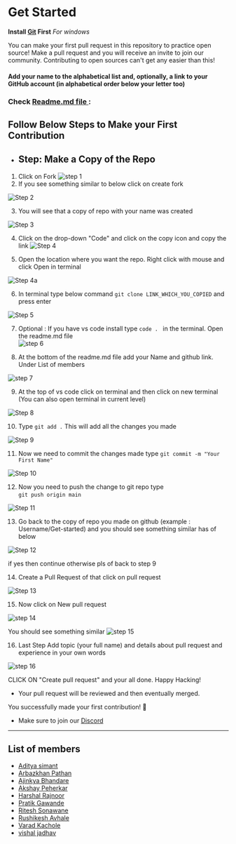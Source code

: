 # Get Started 

<b> Install <a href ="https://www.youtube.com/watch?v=2j7fD92g-gE">Git</a> First</b> <i>For windows</i>

You can make your first pull request in this repository to practice open source! 
Make a pull request and you will receive an invite to join our community. Contributing to open sources can't get any easier than this!

#### Add your name to the alphabetical list and, optionally, a link to your GitHub account (in alphabetical order below your letter too)

### Check <a href="https://github.com/DIEMS-HUB/Get-Started/blob/main/README.md"> Readme.md file </a> :



## Follow Below Steps to Make your First Contribution 

* <h2>Step: Make a Copy of the Repo</h2>
1. Click on Fork 
![step 1](https://user-images.githubusercontent.com/72307121/210691740-df4884a1-513c-4f31-a6b9-49397307e2d1.png)
2. If you see something similar to below click on create fork 

![Step 2](https://user-images.githubusercontent.com/72307121/210691849-4e23509a-5abb-4a7c-bedd-28999aa98348.png)


3. You will see that a copy of repo with your name was created 

![Step 3](https://user-images.githubusercontent.com/72307121/210692392-b8be9f74-fb2d-4ffa-96c9-5f4a6b9215df.png)

4. Click on the drop-down "Code" and click on the copy icon and copy the link 
![Step 4](https://user-images.githubusercontent.com/72307121/210692904-22293870-e1ba-46d3-a85d-48aeb99fa8f6.png)

5. Open the location where you want the repo. Right click with mouse and click Open in terminal 

![Step 4a](https://user-images.githubusercontent.com/72307121/210693251-dc41478a-cd87-4995-8742-8982e49d89b4.png)

6. In terminal type below command
 ``git clone LINK_WHICH_YOU_COPIED`` and press enter 
 
![Step 5](https://user-images.githubusercontent.com/72307121/210693408-84de26b2-2940-48d8-adf8-2a69b29d4662.png)

7. Optional : If you have vs code install type ``code . `` in the terminal. Open the readme.md file <br>
![step 6](https://user-images.githubusercontent.com/72307121/210694876-a6af83db-6e5c-4f40-99f3-e1167c1a0638.png)

8. At the bottom of the readme.md file add your Name and github link. Under List of members

![step 7](https://user-images.githubusercontent.com/72307121/210695134-b922676d-6f3b-4625-976b-7f4a037627ad.png)


9. At the top of vs code click on terminal and then click on new terminal (You can also open terminal in current level)

![Step 8](https://user-images.githubusercontent.com/72307121/210695314-a988812a-a781-4298-bbb8-5b804d74d5de.png)

10. Type ``git add .`` This will add all the changes you made <br>


![Step 9](https://user-images.githubusercontent.com/72307121/210695433-1afb0162-9d8b-4a6a-83b7-1ccc546a503e.png)

11. Now we need to commit the changes made type ``git commit -m "Your First Name"`` <br>

![Step 10](https://user-images.githubusercontent.com/72307121/210695548-3f2f9d71-3520-4f84-8c5e-1cd16bdcec2e.png)

12. Now you need to push the change to git repo type <br> ``git push origin main``

![Step 11](https://user-images.githubusercontent.com/72307121/210695611-467aaea1-0606-4cb4-b3d8-da628aaf63eb.png)

13. Go back to the copy of repo you made on github (example : Username/Get-started) and you should see something similar has of below 

![Step 12](https://user-images.githubusercontent.com/72307121/210695751-95a0f964-fee3-4191-923b-4a2825421bd2.png)


if yes then continue otherwise pls of back to step 9 


14. Create a Pull Request of that click on pull request <br>

![Step 13](https://user-images.githubusercontent.com/72307121/210695890-ceff955e-ac73-41c8-846e-8b3981f300d7.png)

15. Now click on New pull request 

![step 14](https://user-images.githubusercontent.com/72307121/210695952-545de3cf-5417-48fe-8ff0-68ed903c8daa.png)

You should see something similar 
![step 15](https://user-images.githubusercontent.com/72307121/210696042-b18c5d46-10dc-4342-979d-3286c19ff33f.png)

16. Last Step Add topic (your full name) and details about pull request and experience in your own words 

![step 16](https://user-images.githubusercontent.com/72307121/210696123-62184640-f6e3-425d-bce2-f82fe15746ad.png)

CLICK ON "Create pull request" and your all done. Happy Hacking! 


- Your pull request will be reviewed and then eventually merged.

You successfully made your first contribution! 🎉

- Make sure to join our [Discord](https://discord.gg/k9zdeQXc)

---

## List of members 

- [Aditya simant](https://github.com/adityasimant)
- [Arbazkhan Pathan](https://github.com/ArbazkhanPathan)
- [Ajinkya Bhandare](https://github.com/ajinkyavbhandare)
- [Akshay Peherkar](https://github.com/Akshayp02)
- [Harshal Rajnoor](https://github.com/harshalrajnoor)
- [Pratik Gawande](https://github.com/gawandepratik022)
- [Ritesh Sonawane](https://github.com/riteshsonawane1372)
- [Rushikesh Avhale](https://guthub.com/its-rishi)
- [Varad Kachole](https://github.com/VaradKachole)
- [vishal jadhav](https://github.com/vishaljadhav207)




